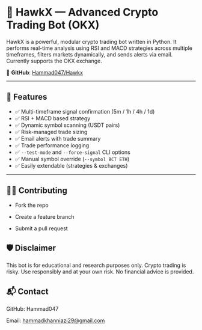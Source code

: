 # 🦅 HawkX — Advanced Crypto Trading Bot (OKX)

HawkX is a powerful, modular crypto trading bot written in Python. It performs real-time analysis using RSI and MACD strategies across multiple timeframes, filters markets dynamically, and sends alerts via email. Currently supports the OKX exchange.

🔗 **GitHub**: [Hammad047/Hawkx](https://github.com/Hammad047/Hawkx)

---

## 🚀 Features

- ✅ Multi-timeframe signal confirmation (5m / 1h / 4h / 1d)
- ✅ RSI + MACD based strategy
- ✅ Dynamic symbol scanning (USDT pairs)
- ✅ Risk-managed trade sizing
- ✅ Email alerts with trade summary
- ✅ Trade performance logging
- ✅ `--test-mode` and `--force-signal` CLI options
- ✅ Manual symbol override (`--symbol BCT ETH`)
- ✅ Easily extendable (strategies & exchanges)

---

## 👨‍💻 Contributing
* Fork the repo

* Create a feature branch

* Submit a pull request

## 🛡 Disclaimer
This bot is for educational and research purposes only. Crypto trading is risky. Use responsibly and at your own risk. No financial advice is provided.

## 📬 Contact
GitHub: Hammad047

Email: hammadkhanniazi29@gmail.com